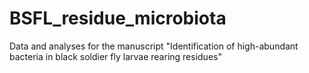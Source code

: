 # BSFL_residue_microbiota
Data and analyses for the manuscript "Identification of high-abundant bacteria in black soldier fly larvae rearing residues"
